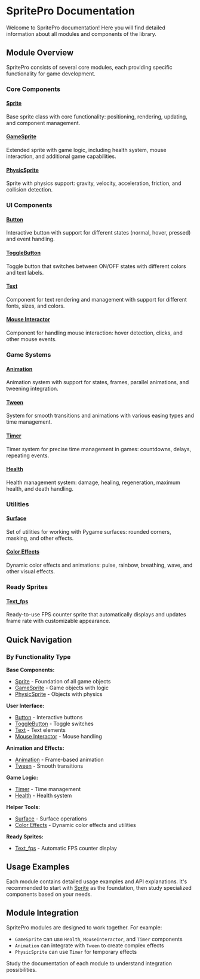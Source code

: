 # SpritePro Documentation

Welcome to SpritePro documentation! Here you will find detailed information about all modules and components of the library.

## Module Overview

SpritePro consists of several core modules, each providing specific functionality for game development.

### Core Components

#### [Sprite](sprite.md)
Base sprite class with core functionality: positioning, rendering, updating, and component management.

#### [GameSprite](gameSprite.md) 
Extended sprite with game logic, including health system, mouse interaction, and additional game capabilities.

#### [PhysicSprite](physicSprite.md)
Sprite with physics support: gravity, velocity, acceleration, friction, and collision detection.

### UI Components

#### [Button](button.md)
Interactive button with support for different states (normal, hover, pressed) and event handling.

#### [ToggleButton](toggle_button.md)
Toggle button that switches between ON/OFF states with different colors and text labels.

#### [Text](text.md)
Component for text rendering and management with support for different fonts, sizes, and colors.

#### [Mouse Interactor](mouse_interactor.md)
Component for handling mouse interaction: hover detection, clicks, and other mouse events.

### Game Systems

#### [Animation](animation.md)
Animation system with support for states, frames, parallel animations, and tweening integration.

#### [Tween](tween.md)
System for smooth transitions and animations with various easing types and time management.

#### [Timer](timer.md)
Timer system for precise time management in games: countdowns, delays, repeating events.

#### [Health](health.md)
Health management system: damage, healing, regeneration, maximum health, and death handling.

### Utilities

#### [Surface](surface.md)
Set of utilities for working with Pygame surfaces: rounded corners, masking, and other effects.

#### [Color Effects](color_effects.md)
Dynamic color effects and animations: pulse, rainbow, breathing, wave, and other visual effects.

### Ready Sprites

#### [Text_fps](text_fps.md)
Ready-to-use FPS counter sprite that automatically displays and updates frame rate with customizable appearance.

## Quick Navigation

### By Functionality Type

**Base Components:**
- [Sprite](sprite.md) - Foundation of all game objects
- [GameSprite](gameSprite.md) - Game objects with logic
- [PhysicSprite](physicSprite.md) - Objects with physics

**User Interface:**
- [Button](button.md) - Interactive buttons
- [ToggleButton](toggle_button.md) - Toggle switches
- [Text](text.md) - Text elements
- [Mouse Interactor](mouse_interactor.md) - Mouse handling

**Animation and Effects:**
- [Animation](animation.md) - Frame-based animation
- [Tween](tween.md) - Smooth transitions

**Game Logic:**
- [Timer](timer.md) - Time management
- [Health](health.md) - Health system

**Helper Tools:**
- [Surface](surface.md) - Surface operations
- [Color Effects](color_effects.md) - Dynamic color effects and utilities

**Ready Sprites:**
- [Text_fps](text_fps.md) - Automatic FPS counter display

## Usage Examples

Each module contains detailed usage examples and API explanations. It's recommended to start with [Sprite](sprite.md) as the foundation, then study specialized components based on your needs.

## Module Integration

SpritePro modules are designed to work together. For example:
- `GameSprite` can use `Health`, `MouseInteractor`, and `Timer` components
- `Animation` can integrate with `Tween` to create complex effects
- `PhysicSprite` can use `Timer` for temporary effects

Study the documentation of each module to understand integration possibilities.